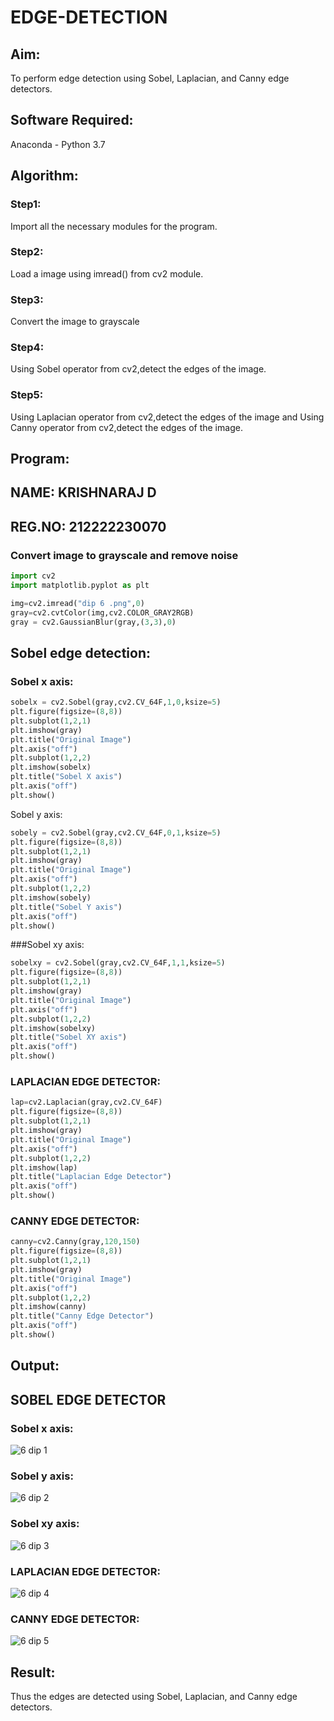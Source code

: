 # EDGE-DETECTION
## Aim:
To perform edge detection using Sobel, Laplacian, and Canny edge detectors.

## Software Required:
Anaconda - Python 3.7

## Algorithm:
### Step1:
Import all the necessary modules for the program.

### Step2:
Load a image using imread() from cv2 module.

### Step3:
Convert the image to grayscale

### Step4:
Using Sobel operator from cv2,detect the edges of the image.

### Step5:

Using Laplacian operator from cv2,detect the edges of the image and Using Canny operator from cv2,detect the edges of the image.

## Program:
## NAME: KRISHNARAJ D
## REG.NO: 212222230070
### Convert image to grayscale and remove noise

```python
import cv2
import matplotlib.pyplot as plt

img=cv2.imread("dip 6 .png",0)
gray=cv2.cvtColor(img,cv2.COLOR_GRAY2RGB)
gray = cv2.GaussianBlur(gray,(3,3),0)
```
## Sobel edge detection:
### Sobel x axis:

```python
sobelx = cv2.Sobel(gray,cv2.CV_64F,1,0,ksize=5)
plt.figure(figsize=(8,8))
plt.subplot(1,2,1)
plt.imshow(gray)
plt.title("Original Image")
plt.axis("off")
plt.subplot(1,2,2)
plt.imshow(sobelx)
plt.title("Sobel X axis")
plt.axis("off")
plt.show()
```
Sobel y axis:

```python
sobely = cv2.Sobel(gray,cv2.CV_64F,0,1,ksize=5)
plt.figure(figsize=(8,8))
plt.subplot(1,2,1)
plt.imshow(gray)
plt.title("Original Image")
plt.axis("off")
plt.subplot(1,2,2)
plt.imshow(sobely)
plt.title("Sobel Y axis")
plt.axis("off")
plt.show()
```
###Sobel xy axis:

```python
sobelxy = cv2.Sobel(gray,cv2.CV_64F,1,1,ksize=5)
plt.figure(figsize=(8,8))
plt.subplot(1,2,1)
plt.imshow(gray)
plt.title("Original Image")
plt.axis("off")
plt.subplot(1,2,2)
plt.imshow(sobelxy)
plt.title("Sobel XY axis")
plt.axis("off")
plt.show()
```

### LAPLACIAN EDGE DETECTOR:

```python
lap=cv2.Laplacian(gray,cv2.CV_64F)
plt.figure(figsize=(8,8))
plt.subplot(1,2,1)
plt.imshow(gray)
plt.title("Original Image")
plt.axis("off")
plt.subplot(1,2,2)
plt.imshow(lap)
plt.title("Laplacian Edge Detector")
plt.axis("off")
plt.show()
```
### CANNY EDGE DETECTOR:

```python
canny=cv2.Canny(gray,120,150)
plt.figure(figsize=(8,8))
plt.subplot(1,2,1)
plt.imshow(gray)
plt.title("Original Image")
plt.axis("off")
plt.subplot(1,2,2)
plt.imshow(canny)
plt.title("Canny Edge Detector")
plt.axis("off")
plt.show()
```
## Output:
## SOBEL EDGE DETECTOR
### Sobel x axis:

![6 dip 1](https://github.com/KRISHNARAJ-D/EDGE-DETECTION/assets/119559695/d8e1751f-1a34-4cbb-a6df-93e9351980ef)

### Sobel y axis:
![6 dip 2](https://github.com/KRISHNARAJ-D/EDGE-DETECTION/assets/119559695/bbb22409-3a88-461e-8202-52280dab0cd5)

### Sobel xy axis:
![6 dip 3](https://github.com/KRISHNARAJ-D/EDGE-DETECTION/assets/119559695/b2df63cb-f0ea-44de-a284-2e8cdc706dc2)


### LAPLACIAN EDGE DETECTOR:

![6 dip 4](https://github.com/KRISHNARAJ-D/EDGE-DETECTION/assets/119559695/74b1852a-34a0-4deb-bcbc-c20d1a8e7630)

### CANNY EDGE DETECTOR:
![6 dip 5](https://github.com/KRISHNARAJ-D/EDGE-DETECTION/assets/119559695/e8516b07-bd94-4f7a-af90-95a43363fc89)

## Result:
Thus the edges are detected using Sobel, Laplacian, and Canny edge detectors.

